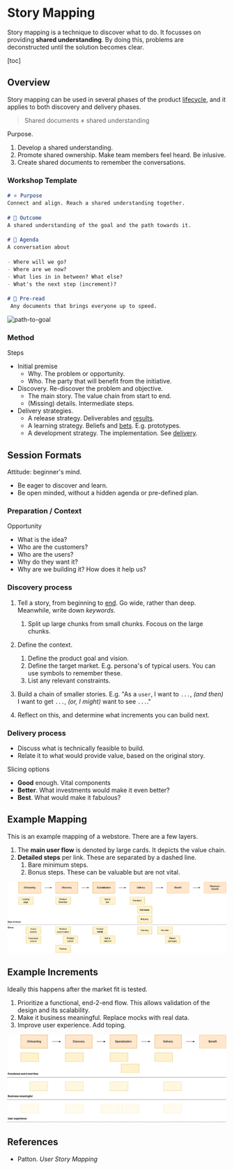 # Story Mapping

Story mapping is a technique to discover what to do. It focusses on providing **shared understanding**. By doing this, problems are deconstructed until the solution becomes clear.

[toc]

## Overview

Story mapping can be used in several phases of the product [lifecycle](lifecycle.md), and it applies to both discovery and delivery phases.



>  Shared documents ≠ shared understanding 

Purpose.

1. Develop a shared understanding.
2. Promote shared ownership. Make team members feel heard. Be inlusive.
3. Create shared documents to remember the conversations.



### Workshop Template

```markdown
# ⭐ Purpose
Connect and align. Reach a shared understanding together.

# 🚀 Outcome
A shared understanding of the goal and the path towards it.

# 📅 Agenda
A conversation about

- Where will we go?
- Where are we now?
- What lies in in between? What else?
- What's the next step (increment)? 

# 📖 Pre-read
 Any documents that brings everyone up to speed.
```



![path-to-goal](../img/path-to-goal.png)



### Method

Steps

- Initial premise
  - Why. The problem or opportunity.
  - Who. The party that will benefit from the initiative.
- Discovery. Re-discover the problem and objective.
  - The main story. The value chain from start to end.
  - (Missing) details. Intermediate steps.
- Delivery strategies.
  - A release strategy. Deliverables and [results](realization.md).
  - A learning strategy. Beliefs and [bets](bets.md). E.g. prototypes.
  - A development strategy. The implementation. See [delivery](delivery.md).



## Session Formats

Attitude: beginner's mind. 

- Be eager to discover and learn. 
- Be open minded, without a hidden agenda or pre-defined plan.



### Preparation / Context

Opportunity

- What is the idea?
- Who are the customers?
- Who are the users?
- Why do they want it?
- Why are we building it? How does it help us?



### Discovery process

1. Tell a story, from beginning to [end](realization.md). Go wide, rather than deep. Meanwhile, write down *keywords*.
   1. Split up large chunks from small chunks. Focous on the large chunks.

2. Define the context.
   1. Define the product goal and vision.
   2. Define the target market. E.g. persona's of typical users. You can use symbols to remember these.
   3. List any relevant constraints.
3. Build a chain of smaller stories. E.g.
   "As a `user`, I want to `...`,
   *(and then)* I want to get `...`,
   *(or, I might)* want to see `...`."
4. Reflect on this, and determine what increments you can build next.



### Delivery process

- Discuss what is technically feasible to build.
- Relate it to what would provide value, based on the original story.



Slicing options

- **Good** enough. Vital components
- **Better**. What investments would make it even better?
- **Best**. What would make it fabulous?



## Example Mapping

This is an example mapping of a webstore. There are a few layers.

1. The **main user flow** is denoted by large cards. It depicts the value chain.
2. **Detailed steps** per link. These are separated by a dashed line.
   1. Bare minimum steps.
   2. Bonus steps. These can be valuable but are not vital.



![story-map](../img/story-map.png)



## Example Increments

Ideally this happens after the market fit is tested.

1. Prioritize a functional, end-2-end flow. This allows validation of the design and its scalability.
2. Make it business meaningful. Replace mocks with real data.
3. Improve user experience. Add toping.

![story-map-releases](../img/story-map-releases.png)



## References

- Patton. *User Story Mapping*

